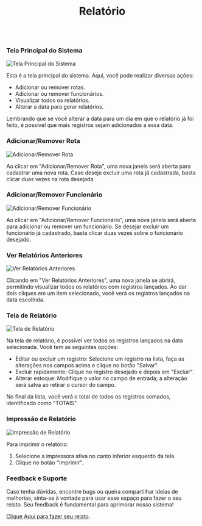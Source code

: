 <h1 align="center">Relatório</h1>

<br/>
<br/>

### Tela Principal do Sistema

![Tela Principal do Sistema](https://github.com/marlon307/rlatorio/blob/master/Assets/Home.png)

Esta é a tela principal do sistema. Aqui, você pode realizar diversas ações:

- Adicionar ou remover rotas.
- Adicionar ou remover funcionários.
- Visualizar todos os relatórios.
- Alterar a data para gerar relatórios.

Lembrando que se você alterar a data para um dia em que o relatório já foi feito, é possível que mais registros sejam adicionados a essa data.

### Adicionar/Remover Rota

![Adicionar/Remover Rota](https://github.com/marlon307/rlatorio/blob/master/Assets/Add-Remove%20Route.png)

Ao clicar em "Adicionar/Remover Rota", uma nova janela será aberta para cadastrar uma nova rota. Caso deseje excluir uma rota já cadastrada, basta clicar duas vezes na rota desejada.

### Adicionar/Remover Funcionário

![Adicionar/Remover Funcionário](https://github.com/marlon307/rlatorio/blob/master/Assets/Add-Remove%20Employee.png)

Ao clicar em "Adicionar/Remover Funcionário", uma nova janela será aberta para adicionar ou remover um funcionário. Se desejar excluir um funcionário já cadastrado, basta clicar duas vezes sobre o funcionário desejado.


### Ver Relatórios Anteriores

![Ver Relatórios Anteriores](https://github.com/marlon307/rlatorio/blob/master/Assets/View%20Reports.png)

Clicando em "Ver Relatórios Anteriores", uma nova janela se abrirá, permitindo visualizar todos os relatórios com registros lançados. Ao dar dois cliques em um item selecionado, você verá os registros lançados na data escolhida.

### Tela de Relatório

![Tela de Relatório](https://github.com/marlon307/rlatorio/blob/master/Assets/View%20Report%20Date.png)

Na tela de relatório, é possível ver todos os registros lançados na data selecionada. Você tem as seguintes opções:

- Editar ou excluir um registro: Selecione um registro na lista, faça as alterações nos campos acima e clique no botão "Salvar".
- Excluir rapidamente: Clique no registro desejado e depois em "Excluir".
- Alterar estoque: Modifique o valor no campo de entrada; a alteração será salva ao retirar o cursor do campo.

No final da lista, você verá o total de todos os registros somados, identificado como "TOTAIS".

### Impressão de Relatório

![Impressão de Relatório](https://github.com/marlon307/rlatorio/blob/master/Assets/Print%20Reports.png)

Para imprimir o relatório:

1. Selecione a impressora ativa no canto inferior esquerdo da tela.
2. Clique no botão "Imprimir".

### Feedback e Suporte

Caso tenha dúvidas, encontre bugs ou queira compartilhar ideias de melhorias,
sinta-se à vontade para usar esse espaço para fazer o seu relato. Seu feedback
é fundamental para aprimorar nosso sistema!

[Clique Aqui para fazer seu relato](https://github.com/marlon307/rlatorio/issues).
